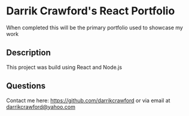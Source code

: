 # Darrik Crawford's React Portfolio
When completed this will be the primary portfolio used to showcase my work

## Description
This project was build using React and Node.js


## Questions
Contact me here:
https://github.com/darrikcrawford or via email at darrikcrawford@yahoo.com


